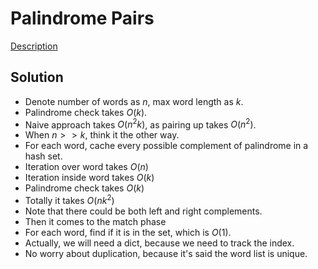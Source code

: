 # Palindrome Pairs

[Description](https://leetcode.com/problems/palindrome-pairs/)

## Solution

* Denote number of words as $n$, max word length as $k$.
 * Palindrome check takes $O(k)$.
 * Naive approach takes $O(n^2k)$, as pairing up takes $O(n^2)$.
* When $n>>k$, think it the other way.
* For each word, cache every possible complement of palindrome in a hash set.
 * Iteration over word takes $O(n)$
 * Iteration inside word takes $O(k)$
 * Palindrome check takes $O(k)$
 * Totally it takes $O(nk^2)$
* Note that there could be both left and right complements.
* Then it comes to the match phase
 * For each word, find if it is in the set, which is $O(1)$.
* Actually, we will need a dict, because we need to track the index.
* No worry about duplication, because it's said the word list is unique.